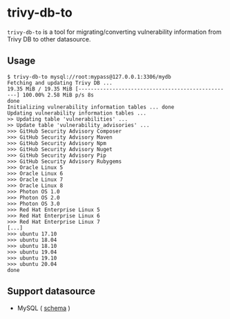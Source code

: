 # trivy-db-to

`trivy-db-to` is a tool for migrating/converting vulnerability information from Trivy DB to other datasource.

## Usage

``` console
$ trivy-db-to mysql://root:mypass@127.0.0.1:3306/mydb
Fetching and updating Trivy DB ...
19.35 MiB / 19.35 MiB [--------------------------------------------------] 100.00% 2.58 MiB p/s 8s
done
Initializing vulnerability information tables ... done
Updating vulnerability information tables ...
>> Updating table 'vulnerabilities' ...
>> Update table 'vulnerability_advisories' ...
>>> GitHub Security Advisory Composer
>>> GitHub Security Advisory Maven
>>> GitHub Security Advisory Npm
>>> GitHub Security Advisory Nuget
>>> GitHub Security Advisory Pip
>>> GitHub Security Advisory Rubygems
>>> Oracle Linux 5
>>> Oracle Linux 6
>>> Oracle Linux 7
>>> Oracle Linux 8
>>> Photon OS 1.0
>>> Photon OS 2.0
>>> Photon OS 3.0
>>> Red Hat Enterprise Linux 5
>>> Red Hat Enterprise Linux 6
>>> Red Hat Enterprise Linux 7
[...]
>>> ubuntu 17.10
>>> ubuntu 18.04
>>> ubuntu 18.10
>>> ubuntu 19.04
>>> ubuntu 19.10
>>> ubuntu 20.04
done
```

## Support datasource

- MySQL ( [schema](docs/schema/README.md) )
